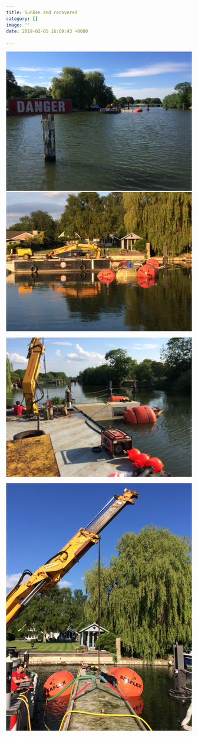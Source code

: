 ```yaml
---
title: Sunken and recovered
category: []
image: ''
date: 2019-02-05 16:09:43 +0000

---
```


![](/uploads/892.JPG)![](/uploads/890.JPG)

![](/uploads/880.JPG)

_![](/uploads/885.JPG)_